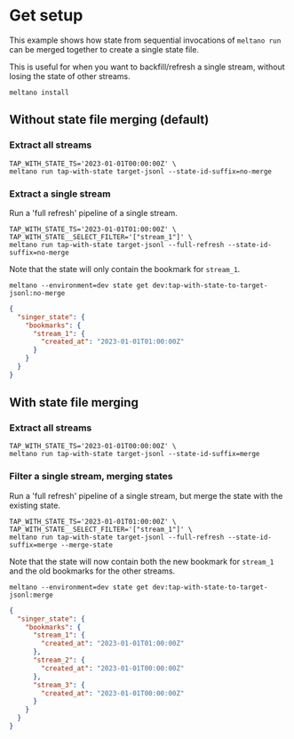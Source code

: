 # Get setup

This example shows how state from sequential invocations of `meltano run` can be merged together to create a single state file.

This is useful for when you want to backfill/refresh a single stream, without losing the state of other streams.

```shell
meltano install
```

## Without state file merging (default)

### Extract all streams

```shell
TAP_WITH_STATE_TS='2023-01-01T00:00:00Z' \
meltano run tap-with-state target-jsonl --state-id-suffix=no-merge
```

### Extract a single stream

Run a 'full refresh' pipeline of a single stream.

```shell
TAP_WITH_STATE_TS='2023-01-01T01:00:00Z' \
TAP_WITH_STATE__SELECT_FILTER='["stream_1"]' \
meltano run tap-with-state target-jsonl --full-refresh --state-id-suffix=no-merge
```

Note that the state will only contain the bookmark for `stream_1`.

```shell
meltano --environment=dev state get dev:tap-with-state-to-target-jsonl:no-merge
```

```json
{
  "singer_state": {
    "bookmarks": {
      "stream_1": {
        "created_at": "2023-01-01T01:00:00Z"
      }
    }
  }
}
```

## With state file merging

### Extract all streams

```shell
TAP_WITH_STATE_TS='2023-01-01T00:00:00Z' \
meltano run tap-with-state target-jsonl --state-id-suffix=merge
```

### Filter a single stream, merging states

Run a 'full refresh' pipeline of a single stream, but merge the state with the existing state.

```shell
TAP_WITH_STATE_TS='2023-01-01T01:00:00Z' \
TAP_WITH_STATE__SELECT_FILTER='["stream_1"]' \
meltano run tap-with-state target-jsonl --full-refresh --state-id-suffix=merge --merge-state
```

Note that the state will now contain both the new bookmark for `stream_1` and the old bookmarks for the other streams.

```shell
meltano --environment=dev state get dev:tap-with-state-to-target-jsonl:merge
```

```json
{
  "singer_state": {
    "bookmarks": {
      "stream_1": {
        "created_at": "2023-01-01T01:00:00Z"
      },
      "stream_2": {
        "created_at": "2023-01-01T00:00:00Z"
      },
      "stream_3": {
        "created_at": "2023-01-01T00:00:00Z"
      }
    }
  }
}
```
